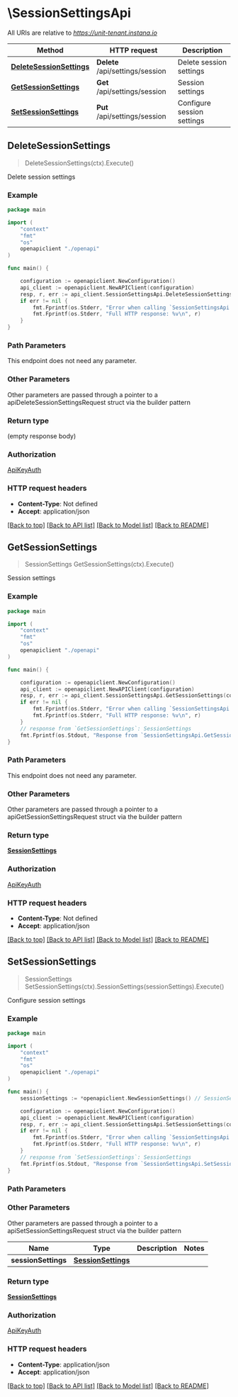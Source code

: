 # \SessionSettingsApi

All URIs are relative to *https://unit-tenant.instana.io*

Method | HTTP request | Description
------------- | ------------- | -------------
[**DeleteSessionSettings**](SessionSettingsApi.md#DeleteSessionSettings) | **Delete** /api/settings/session | Delete session settings
[**GetSessionSettings**](SessionSettingsApi.md#GetSessionSettings) | **Get** /api/settings/session | Session settings
[**SetSessionSettings**](SessionSettingsApi.md#SetSessionSettings) | **Put** /api/settings/session | Configure session settings



## DeleteSessionSettings

> DeleteSessionSettings(ctx).Execute()

Delete session settings

### Example

```go
package main

import (
    "context"
    "fmt"
    "os"
    openapiclient "./openapi"
)

func main() {

    configuration := openapiclient.NewConfiguration()
    api_client := openapiclient.NewAPIClient(configuration)
    resp, r, err := api_client.SessionSettingsApi.DeleteSessionSettings(context.Background()).Execute()
    if err != nil {
        fmt.Fprintf(os.Stderr, "Error when calling `SessionSettingsApi.DeleteSessionSettings``: %v\n", err)
        fmt.Fprintf(os.Stderr, "Full HTTP response: %v\n", r)
    }
}
```

### Path Parameters

This endpoint does not need any parameter.

### Other Parameters

Other parameters are passed through a pointer to a apiDeleteSessionSettingsRequest struct via the builder pattern


### Return type

 (empty response body)

### Authorization

[ApiKeyAuth](../README.md#ApiKeyAuth)

### HTTP request headers

- **Content-Type**: Not defined
- **Accept**: application/json

[[Back to top]](#) [[Back to API list]](../README.md#documentation-for-api-endpoints)
[[Back to Model list]](../README.md#documentation-for-models)
[[Back to README]](../README.md)


## GetSessionSettings

> SessionSettings GetSessionSettings(ctx).Execute()

Session settings

### Example

```go
package main

import (
    "context"
    "fmt"
    "os"
    openapiclient "./openapi"
)

func main() {

    configuration := openapiclient.NewConfiguration()
    api_client := openapiclient.NewAPIClient(configuration)
    resp, r, err := api_client.SessionSettingsApi.GetSessionSettings(context.Background()).Execute()
    if err != nil {
        fmt.Fprintf(os.Stderr, "Error when calling `SessionSettingsApi.GetSessionSettings``: %v\n", err)
        fmt.Fprintf(os.Stderr, "Full HTTP response: %v\n", r)
    }
    // response from `GetSessionSettings`: SessionSettings
    fmt.Fprintf(os.Stdout, "Response from `SessionSettingsApi.GetSessionSettings`: %v\n", resp)
}
```

### Path Parameters

This endpoint does not need any parameter.

### Other Parameters

Other parameters are passed through a pointer to a apiGetSessionSettingsRequest struct via the builder pattern


### Return type

[**SessionSettings**](SessionSettings.md)

### Authorization

[ApiKeyAuth](../README.md#ApiKeyAuth)

### HTTP request headers

- **Content-Type**: Not defined
- **Accept**: application/json

[[Back to top]](#) [[Back to API list]](../README.md#documentation-for-api-endpoints)
[[Back to Model list]](../README.md#documentation-for-models)
[[Back to README]](../README.md)


## SetSessionSettings

> SessionSettings SetSessionSettings(ctx).SessionSettings(sessionSettings).Execute()

Configure session settings

### Example

```go
package main

import (
    "context"
    "fmt"
    "os"
    openapiclient "./openapi"
)

func main() {
    sessionSettings := *openapiclient.NewSessionSettings() // SessionSettings |  (optional)

    configuration := openapiclient.NewConfiguration()
    api_client := openapiclient.NewAPIClient(configuration)
    resp, r, err := api_client.SessionSettingsApi.SetSessionSettings(context.Background()).SessionSettings(sessionSettings).Execute()
    if err != nil {
        fmt.Fprintf(os.Stderr, "Error when calling `SessionSettingsApi.SetSessionSettings``: %v\n", err)
        fmt.Fprintf(os.Stderr, "Full HTTP response: %v\n", r)
    }
    // response from `SetSessionSettings`: SessionSettings
    fmt.Fprintf(os.Stdout, "Response from `SessionSettingsApi.SetSessionSettings`: %v\n", resp)
}
```

### Path Parameters



### Other Parameters

Other parameters are passed through a pointer to a apiSetSessionSettingsRequest struct via the builder pattern


Name | Type | Description  | Notes
------------- | ------------- | ------------- | -------------
 **sessionSettings** | [**SessionSettings**](SessionSettings.md) |  | 

### Return type

[**SessionSettings**](SessionSettings.md)

### Authorization

[ApiKeyAuth](../README.md#ApiKeyAuth)

### HTTP request headers

- **Content-Type**: application/json
- **Accept**: application/json

[[Back to top]](#) [[Back to API list]](../README.md#documentation-for-api-endpoints)
[[Back to Model list]](../README.md#documentation-for-models)
[[Back to README]](../README.md)

